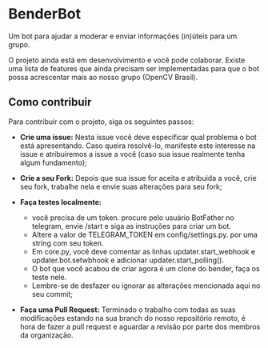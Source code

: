 # BenderBot
Um bot para ajudar a moderar e enviar informações (in)úteis para um grupo.

O projeto ainda está em desenvolvimento e você pode colaborar. Existe uma lista de features que ainda precisam ser implementadas para que o bot possa acrescentar mais ao nosso grupo (OpenCV Brasil).

## Como contribuir

Para contribuir com o projeto, siga os seguintes passos:

- <b>Crie uma issue:</b> Nesta issue você deve especificar qual problema o bot está apresentando. Caso queira resolvê-lo, manifeste este interesse na issue e atribuiremos a issue a você (caso sua issue realmente tenha algum fundamento);

- <b>Crie a seu Fork:</b> Depois que sua issue for aceita e atribuida a você, crie seu fork, trabalhe nela e envie suas alterações para seu fork;

- <b>Faça testes localmente: </b>
  - você precisa de um token. procure pelo usuário BotFather no telegram, envie /start e siga as instruções para criar um bot. 
  - Altere a valor de TELEGRAM_TOKEN em config/settings.py. por uma string com seu token. 
  - Em core.py, você deve comentar as linhas updater.start_webhook e updater.bot.setwbhook e adicionar updater.start_polling().
  - O bot que você acabou de criar agora é um clone do bender, faça os teste nele. 
  - Lembre-se de desfazer ou ignorar as alterações mencionada aqui no seu commit;

- <b>Faça uma Pull Request:</b> Terminado o trabalho com todas as suas modificações estando na sua branch do nosso repositório remoto, é hora de fazer a pull request e aguardar a revisão por parte dos membros da organização.
